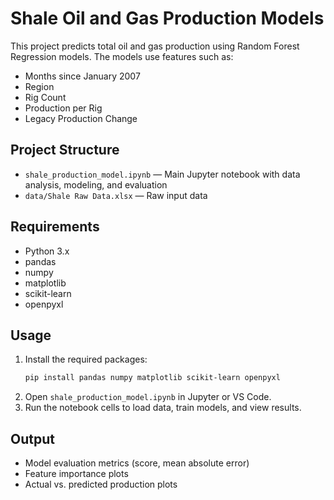 # Shale Oil and Gas Production Models

This project predicts total oil and gas production using Random Forest Regression models. The models use features such as:

- Months since January 2007
- Region
- Rig Count
- Production per Rig
- Legacy Production Change

## Project Structure

- `shale_production_model.ipynb` — Main Jupyter notebook with data analysis, modeling, and evaluation
- `data/Shale Raw Data.xlsx` — Raw input data

## Requirements

- Python 3.x
- pandas
- numpy
- matplotlib
- scikit-learn
- openpyxl

## Usage

1. Install the required packages:
    ```sh
    pip install pandas numpy matplotlib scikit-learn openpyxl
    ```
2. Open `shale_production_model.ipynb` in Jupyter or VS Code.
3. Run the notebook cells to load data, train models, and view results.

## Output

- Model evaluation metrics (score, mean absolute error)
- Feature importance plots
- Actual vs. predicted production plots
